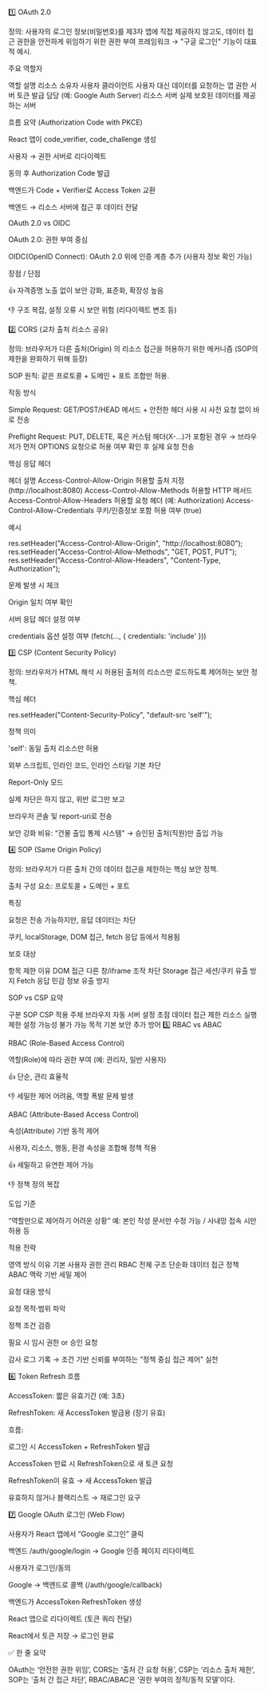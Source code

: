 1️⃣ OAuth 2.0

정의:
사용자의 로그인 정보(비밀번호)를 제3자 앱에 직접 제공하지 않고도,
데이터 접근 권한을 안전하게 위임하기 위한 권한 부여 프레임워크
→ "구글 로그인" 기능이 대표적 예시.

주요 역할자

역할	설명
리소스 소유자	사용자
클라이언트	사용자 대신 데이터를 요청하는 앱
권한 서버	토큰 발급 담당 (예: Google Auth Server)
리소스 서버	실제 보호된 데이터를 제공하는 서버

흐름 요약 (Authorization Code with PKCE)

React 앱이 code_verifier, code_challenge 생성

사용자 → 권한 서버로 리다이렉트

동의 후 Authorization Code 발급

백엔드가 Code + Verifier로 Access Token 교환

백엔드 → 리소스 서버에 접근 후 데이터 전달

OAuth 2.0 vs OIDC

OAuth 2.0: 권한 부여 중심

OIDC(OpenID Connect): OAuth 2.0 위에 인증 계층 추가 (사용자 정보 확인 가능)

장점 / 단점

👍 자격증명 노출 없이 보안 강화, 표준화, 확장성 높음

👎 구조 복잡, 설정 오류 시 보안 위험 (리다이렉트 변조 등)

2️⃣ CORS (교차 출처 리소스 공유)

정의:
브라우저가 다른 출처(Origin) 의 리소스 접근을 허용하기 위한 메커니즘
(SOP의 제한을 완화하기 위해 등장)

SOP 원칙:
같은 프로토콜 + 도메인 + 포트 조합만 허용.

작동 방식

Simple Request:
GET/POST/HEAD 메서드 + 안전한 헤더 사용 시 사전 요청 없이 바로 전송

Preflight Request:
PUT, DELETE, 혹은 커스텀 헤더(X-...)가 포함된 경우
→ 브라우저가 먼저 OPTIONS 요청으로 허용 여부 확인 후 실제 요청 전송

핵심 응답 헤더

헤더	설명
Access-Control-Allow-Origin	허용할 출처 지정 (http://localhost:8080)
Access-Control-Allow-Methods	허용할 HTTP 메서드
Access-Control-Allow-Headers	허용할 요청 헤더 (예: Authorization)
Access-Control-Allow-Credentials	쿠키/인증정보 포함 허용 여부 (true)

예시

res.setHeader("Access-Control-Allow-Origin", "http://localhost:8080");
res.setHeader("Access-Control-Allow-Methods", "GET, POST, PUT");
res.setHeader("Access-Control-Allow-Headers", "Content-Type, Authorization");


문제 발생 시 체크

Origin 일치 여부 확인

서버 응답 헤더 설정 여부

credentials 옵션 설정 여부 (fetch(..., { credentials: 'include' }))

3️⃣ CSP (Content Security Policy)

정의:
브라우저가 HTML 해석 시 허용된 출처의 리소스만 로드하도록 제어하는 보안 정책.

핵심 헤더

res.setHeader("Content-Security-Policy", "default-src 'self'");


정책 의미

'self': 동일 출처 리소스만 허용

외부 스크립트, 인라인 코드, 인라인 스타일 기본 차단

Report-Only 모드

실제 차단은 하지 않고, 위반 로그만 보고

브라우저 콘솔 및 report-uri로 전송

보안 강화 비유:
“건물 출입 통제 시스템” → 승인된 출처(직원)만 출입 가능

4️⃣ SOP (Same Origin Policy)

정의:
브라우저가 다른 출처 간의 데이터 접근을 제한하는 핵심 보안 정책.

출처 구성 요소:
프로토콜 + 도메인 + 포트

특징

요청은 전송 가능하지만, 응답 데이터는 차단

쿠키, localStorage, DOM 접근, fetch 응답 등에서 적용됨

보호 대상

항목	제한 이유
DOM 접근	다른 창/iframe 조작 차단
Storage 접근	세션/쿠키 유출 방지
Fetch 응답	민감 정보 유출 방지

SOP vs CSP 요약

구분	SOP	CSP
적용 주체	브라우저 자동	서버 설정
초점	데이터 접근 제한	리소스 실행 제한
설정 가능성	불가	가능
목적	기본 보안	추가 방어
5️⃣ RBAC vs ABAC

RBAC (Role-Based Access Control)

역할(Role)에 따라 권한 부여 (예: 관리자, 일반 사용자)

👍 단순, 관리 효율적

👎 세밀한 제어 어려움, 역할 폭발 문제 발생

ABAC (Attribute-Based Access Control)

속성(Attribute) 기반 동적 제어

사용자, 리소스, 행동, 환경 속성을 조합해 정책 적용

👍 세밀하고 유연한 제어 가능

👎 정책 정의 복잡

도입 기준

“역할만으로 제어하기 어려운 상황”
예: 본인 작성 문서만 수정 가능 / 사내망 접속 시만 허용 등

적용 전략

영역	방식	이유
기본 사용자 권한 관리	RBAC	전체 구조 단순화
데이터 접근 정책	ABAC	맥락 기반 세밀 제어

요청 대응 방식

요청 목적·범위 파악

정책 조건 검증

필요 시 임시 권한 or 승인 요청

감사 로그 기록
→ 조건 기반 신뢰를 부여하는 “정책 중심 접근 제어” 실천

6️⃣ Token Refresh 흐름

AccessToken: 짧은 유효기간 (예: 3초)

RefreshToken: 새 AccessToken 발급용 (장기 유효)

흐름:

로그인 시 AccessToken + RefreshToken 발급

AccessToken 만료 시 RefreshToken으로 새 토큰 요청

RefreshToken이 유효 → 새 AccessToken 발급

유효하지 않거나 블랙리스트 → 재로그인 요구

7️⃣ Google OAuth 로그인 (Web Flow)

사용자가 React 앱에서 “Google 로그인” 클릭

백엔드 /auth/google/login → Google 인증 페이지 리다이렉트

사용자가 로그인/동의

Google → 백엔드로 콜백 (/auth/google/callback)

백엔드가 AccessToken·RefreshToken 생성

React 앱으로 리다이렉트 (토큰 쿼리 전달)

React에서 토큰 저장 → 로그인 완료

✅ 한 줄 요약

OAuth는 ‘안전한 권한 위임’,
CORS는 ‘출처 간 요청 허용’,
CSP는 ‘리소스 출처 제한’,
SOP는 ‘출처 간 접근 차단’,
RBAC/ABAC은 ‘권한 부여의 정적/동적 모델’이다.